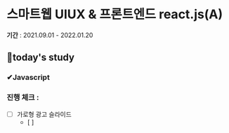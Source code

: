 # 스마트웹 UIUX & 프론트엔드 react.js(A)

**기간** : 2021.09.01 - 2022.01.20

## 📌today's study



### ✔Javascript

### 진행 체크 :

- [ ] 가로형 광고 슬라이드
  - [ ] 
